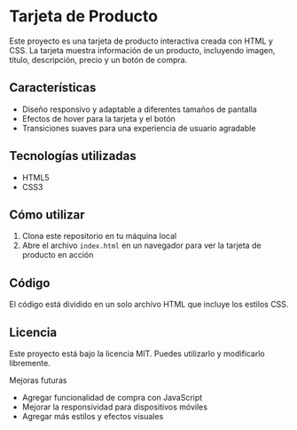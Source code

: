# Tarjeta de Producto

Este proyecto es una tarjeta de producto interactiva creada con HTML y CSS. La tarjeta muestra información de un producto, incluyendo imagen, título, descripción, precio y un botón de compra.

## Características
* Diseño responsivo y adaptable a diferentes tamaños de pantalla
* Efectos de hover para la tarjeta y el botón
* Transiciones suaves para una experiencia de usuario agradable

## Tecnologías utilizadas
* HTML5
* CSS3

## Cómo utilizar
1. Clona este repositorio en tu máquina local
2. Abre el archivo `index.html` en un navegador para ver la tarjeta de producto en acción

## Código
El código está dividido en un solo archivo HTML que incluye los estilos CSS.



## Licencia
Este proyecto está bajo la licencia MIT. Puedes utilizarlo y modificarlo libremente.

Mejoras futuras
* Agregar funcionalidad de compra con JavaScript
* Mejorar la responsividad para dispositivos móviles
* Agregar más estilos y efectos visuales
```


